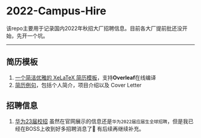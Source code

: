# 2022-Campus-Hire

该repo主要用于记录国内2022年秋招大厂招聘信息。目前各大厂提前批还没开始，先开一个坑。

---

## 简历模板

1. [一个简洁优雅的 XeLaTeX 简历模板](https://github.com/billryan/resume/tree/zh_CN)，支持**Overleaf**在线编译
2. [简历例句](https://github.com/resumejob/awesome-resume#%E4%B8%AD%E6%96%87)，包括个人简介，项目介绍以及 Cover Letter

## 招聘信息

1. [华为23届校招](https://career.huawei.com/reccampportal/portal5/campus-recruitment.html)
虽然在官网展示的信息还是`华为2022届应届生全球招聘`，但是我已经在BOSS上收到好多招聘消息了🤔 有后续再继续补充。
